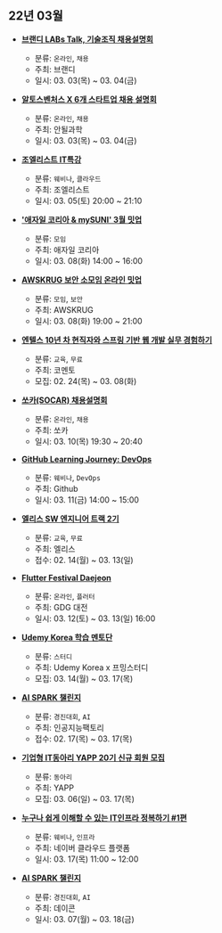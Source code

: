 ## 22년 03월
- __[브랜디 LABs Talk, 기술조직 채용설명회](https://www.wanted.co.kr/events/brandi)__
  - 분류: `온라인`, `채용`
  - 주최: 브랜디
  - 일시: 03. 03(목) ~ 03. 04(금)

- __[알토스벤처스 X 6개 스타트업 채용 설명회](https://okky.kr/article/1167018)__
  - 분류: `온라인`, `채용`
  - 주최: 안될과학
  - 일시: 03. 03(목) ~ 03. 04(금)
- __[조엘리스트 IT특강](https://docs.google.com/forms/d/e/1FAIpQLScriVEYeUE2nyp4FIKhWg-VTt_BqQIqXlcq6R2sZf5f_RKKsg/viewform)__
  - 분류: `웨비나`, `클라우드`
  - 주최: 조엘리스트
  - 일시: 03. 05(토) 20:00 ~ 21:10
- __['애자일 코리아 & mySUNI' 3월 밋업](https://festa.io/events/2134)__
  - 분류: `모임`
  - 주최: 애자일 코리아
  - 일시: 03. 08(화) 14:00 ~ 16:00
- __[AWSKRUG 보안 소모임 온라인 밋업](https://www.meetup.com/ko-KR/awskrug/events/284014515)__
  - 분류: `모임`, `보안`
  - 주최: AWSKRUG
  - 일시: 03. 08(화) 19:00 ~ 21:00
- __[엔텔스 10년 차 현직자와 스프링 기반 웹 개발 실무 경험하기](https://comento.kr/edu/learn/ITSW/%EC%9B%B9%EA%B0%9C%EB%B0%9C-G1770)__
  - 분류: `교육`, `무료`
  - 주최: 코멘토
  - 모집: 02. 24(목) ~ 03. 08(화)
- __[쏘카(SOCAR) 채용설명회](https://www.wanted.co.kr/events/socar)__
  - 분류: `온라인`, `채용`
  - 주최: 쏘카
  - 일시: 03. 10(목) 19:30 ~ 20:40
- __[GitHub Learning Journey: DevOps](https://resources.github.com/webcasts/kr-DevOps-Security/)__
  - 분류: `웨비나`, `DevOps`
  - 주최: Github
  - 일시: 03. 11(금) 14:00 ~ 15:00
- __[엘리스 SW 엔지니어 트랙 2기](https://festa.io/events/2127)__
  - 분류: `교육`, `무료`
  - 주최: 엘리스
  - 접수: 02. 14(월) ~ 03. 13(일)
- __[Flutter Festival Daejeon](https://festa.io/events/2150)__
  - 분류: `온라인`, `플러터`
  - 주최: GDG 대전
  - 일시: 03. 12(토) ~ 03. 13(일) 16:00
- __[Udemy Korea 학습 멘토단](https://applymentor.pming.kr/)__
  - 분류: `스터디`
  - 주최: Udemy Korea x 프밍스터디
  - 모집: 03. 14(월) ~ 03. 17(목)
- __[AI SPARK 챌린지](https://aifactory.notion.site/3-AI-SPARK-08f0d419637b4536a8949c13af375a10)__
  - 분류: `경진대회`, `AI`
  - 주최: 인공지능팩토리
  - 접수: 02. 17(목) ~ 03. 17(목)
- __[기업형 IT동아리 YAPP 20기 신규 회원 모집](https://www.yapp.co.kr)__
  - 분류: `동아리`
  - 주최: YAPP
  - 모집: 03. 06(일) ~ 03. 17(목)
- __[누구나 쉽게 이해할 수 있는 IT인프라 정복하기 #1편](https://festa.io/events/2157)__
  - 분류: `웨비나`, `인프라`
  - 주최: 네이버 클라우드 플랫폼
  - 일시: 03. 17(목) 11:00 ~ 12:00
- __[AI SPARK 챌린지](https://dacon.io/competitions/official/235876/overview/description)__
  - 분류: `경진대회`, `AI`
  - 주최: 데이콘
  - 일시: 03. 07(월) ~ 03. 18(금)